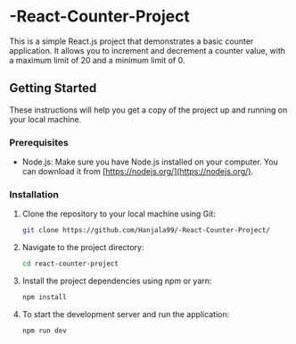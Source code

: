 # -React-Counter-Project 
This is a simple React.js project that demonstrates a basic counter application. It allows you to increment and decrement a counter value, with a maximum limit of 20 and a minimum limit of 0.

## Getting Started

These instructions will help you get a copy of the project up and running on your local machine.

### Prerequisites

- Node.js: Make sure you have Node.js installed on your computer. You can download it from [https://nodejs.org/](https://nodejs.org/).

### Installation

1. Clone the repository to your local machine using Git:

   ```bash
   git clone https://github.com/Hanjala99/-React-Counter-Project/
   
2. Navigate to the project directory:

   ```bash
   cd react-counter-project

3. Install the project dependencies using npm or yarn:

   ```bash
   npm install

4. To start the development server and run the application:

   ```bash
   npm run dev   
